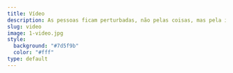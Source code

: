 ```yaml
---
title: Vídeo
description: As pessoas ficam perturbadas, não pelas coisas, mas pela imagem que formam delas - Epicteto
slug: video
image: 1-video.jpg
style:
  background: "#7d5f9b"
  color: "#fff"
type: default
---
```

